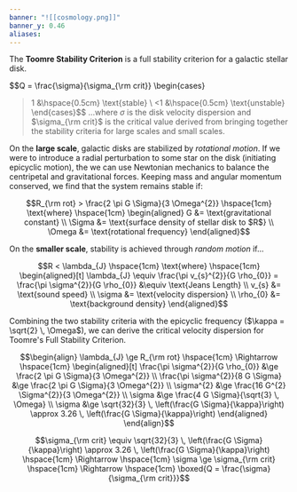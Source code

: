 ```yaml
---
banner: "![[cosmology.png]]"
banner_y: 0.46
aliases:
---
```

The **Toomre Stability Criterion** is a full stability criterion for a galactic stellar disk.

$$Q = \frac{\sigma}{\sigma_{\rm crit}} 
\begin{cases}
>1 &\hspace{0.5cm} \text{stable} \\
<1 &\hspace{0.5cm} \text{unstable}
\end{cases}$$
...where $\sigma$ is the disk velocity dispersion and $\sigma_{\rm crit}$ is the critical value derived from bringing together the stability criteria for large scales and small scales.

On the **large scale**, galactic disks are stabilized by *rotational motion*. If we were to introduce a radial perturbation to some star on the disk (initiating epicyclic motion), the we can use Newtonian mechanics to balance the centripetal and gravitational forces. Keeping mass and angular momentum conserved, we find that the system remains stable if:

$$R_{\rm rot} > \frac{2 \pi G \Sigma}{3 \Omega^{2}} \hspace{1cm} \text{where} \hspace{1cm}
\begin{aligned}
G &= \text{gravitational constant} \\
\Sigma &= \text{surface density of stellar disk to $R$} \\
\Omega &= \text{rotational frequency}
\end{aligned}$$


On the **smaller scale**, stability is achieved through *random motion* if...

$$R < \lambda_{J} 
\hspace{1cm} \text{where} \hspace{1cm}
\begin{aligned}[t]
 \lambda_{J} \equiv \frac{\pi v_{s}^{2}}{G \rho_{0}} = \frac{\pi \sigma^{2}}{G \rho_{0}} &\equiv \text{Jeans Length} \\
 v_{s} &= \text{sound speed} \\
 \sigma &= \text{velocity dispersion} \\
 \rho_{0} &= \text{background density}
\end{aligned}$$


Combining the two stability criteria with the epicyclic frequency ($\kappa = \sqrt{2} \, \Omega$), we can derive the critical velocity dispersion for Toomre's Full Stability Criterion.

$$\begin{align}
\lambda_{J} \ge R_{\rm rot} 
\hspace{1cm} \Rightarrow \hspace{1cm} 
\begin{aligned}[t]
\frac{\pi \sigma^{2}}{G \rho_{0}} &\ge \frac{2 \pi G \Sigma}{3 \Omega^{2}} \\
\frac{\pi \sigma^{2}}{8 G \Sigma} &\ge \frac{2 \pi G \Sigma}{3 \Omega^{2}} \\
\sigma^{2} &\ge \frac{16 G^{2} \Sigma^{2}}{3 \Omega^{2}} \\
\sigma &\ge \frac{4 G \Sigma}{\sqrt{3} \, \Omega} \\
\sigma &\ge \sqrt{32}{3} \, \left(\frac{G \Sigma}{\kappa}\right) \approx 3.26 \, \left(\frac{G \Sigma}{\kappa}\right)
\end{aligned}
\end{align}$$

$$\sigma_{\rm crit} \equiv \sqrt{32}{3} \, \left(\frac{G \Sigma}{\kappa}\right) \approx 3.26 \, \left(\frac{G \Sigma}{\kappa}\right) 
\hspace{1cm} \Rightarrow \hspace{1cm}
\sigma \ge \sigma_{\rm crit} \hspace{1cm} \Rightarrow \hspace{1cm} \boxed{Q = \frac{\sigma}{\sigma_{\rm crit}}}$$
